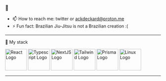 ### 👋


- 📫 How to reach me: twitter or ackdeckard@proton.me 
- ⚡ Fun fact: Brazilian Jiu-Jitsu is not a Brazilian creation :( 


---

🧰 My stack



<img src="https://cdn.worldvectorlogo.com/logos/react-2.svg" alt="React Logo" width="70" height="70" class="filter-green"/>  <img src="https://cdn.worldvectorlogo.com/logos/typescript.svg" alt="Typescript Logo" width="70" height="70"/>  <img src="https://cdn.worldvectorlogo.com/logos/nextjs-2.svg" alt="NextJS Logo" width="70" height="70"/>  <img src="https://cdn.worldvectorlogo.com/logos/tailwind-css-1.svg" alt="Tailwind Logo" width="70" height="70"/>  <img src="https://cdn.worldvectorlogo.com/logos/prisma-2.svg" alt="Prisma Logo" width="70" height="70"/>  <img src="https://cdn.worldvectorlogo.com/logos/linux-tux.svg" alt="Linux Logo" width="70" height="70"/>


---
